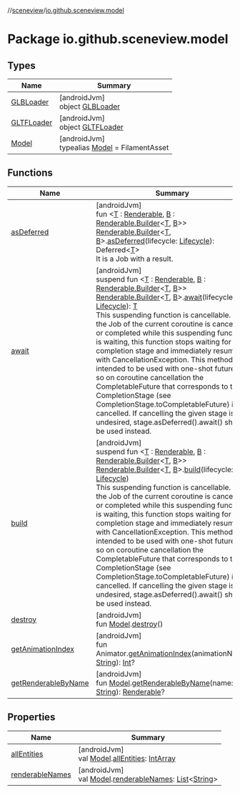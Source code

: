 //[sceneview](../../index.md)/[io.github.sceneview.model](index.md)

# Package io.github.sceneview.model

## Types

| Name | Summary |
|---|---|
| [GLBLoader](-g-l-b-loader/index.md) | [androidJvm]<br>object [GLBLoader](-g-l-b-loader/index.md) |
| [GLTFLoader](-g-l-t-f-loader/index.md) | [androidJvm]<br>object [GLTFLoader](-g-l-t-f-loader/index.md) |
| [Model](index.md#1227607086%2FClasslikes%2F-1571379623) | [androidJvm]<br>typealias [Model](index.md#1227607086%2FClasslikes%2F-1571379623) = FilamentAsset |

## Functions

| Name | Summary |
|---|---|
| [asDeferred](as-deferred.md) | [androidJvm]<br>fun &lt;[T](as-deferred.md) : [Renderable](../com.google.ar.sceneform.rendering/-renderable/index.md), [B](as-deferred.md) : [Renderable.Builder](../com.google.ar.sceneform.rendering/-renderable/-builder/index.md)&lt;[T](as-deferred.md), [B](as-deferred.md)&gt;&gt; [Renderable.Builder](../com.google.ar.sceneform.rendering/-renderable/-builder/index.md)&lt;[T](as-deferred.md), [B](as-deferred.md)&gt;.[asDeferred](as-deferred.md)(lifecycle: [Lifecycle](https://developer.android.com/reference/kotlin/androidx/lifecycle/Lifecycle.html)): Deferred&lt;[T](as-deferred.md)&gt;<br>It is a Job with a result. |
| [await](await.md) | [androidJvm]<br>suspend fun &lt;[T](await.md) : [Renderable](../com.google.ar.sceneform.rendering/-renderable/index.md), [B](await.md) : [Renderable.Builder](../com.google.ar.sceneform.rendering/-renderable/-builder/index.md)&lt;[T](await.md), [B](await.md)&gt;&gt; [Renderable.Builder](../com.google.ar.sceneform.rendering/-renderable/-builder/index.md)&lt;[T](await.md), [B](await.md)&gt;.[await](await.md)(lifecycle: [Lifecycle](https://developer.android.com/reference/kotlin/androidx/lifecycle/Lifecycle.html)): [T](await.md)<br>This suspending function is cancellable. If the Job of the current coroutine is cancelled or completed while this suspending function is waiting, this function stops waiting for the completion stage and immediately resumes with CancellationException. This method is intended to be used with one-shot futures, so on coroutine cancellation the CompletableFuture that corresponds to this CompletionStage (see CompletionStage.toCompletableFuture) is cancelled. If cancelling the given stage is undesired, stage.asDeferred().await() should be used instead. |
| [build](build.md) | [androidJvm]<br>suspend fun &lt;[T](build.md) : [Renderable](../com.google.ar.sceneform.rendering/-renderable/index.md), [B](build.md) : [Renderable.Builder](../com.google.ar.sceneform.rendering/-renderable/-builder/index.md)&lt;[T](build.md), [B](build.md)&gt;&gt; [Renderable.Builder](../com.google.ar.sceneform.rendering/-renderable/-builder/index.md)&lt;[T](build.md), [B](build.md)&gt;.[build](build.md)(lifecycle: [Lifecycle](https://developer.android.com/reference/kotlin/androidx/lifecycle/Lifecycle.html))<br>This suspending function is cancellable. If the Job of the current coroutine is cancelled or completed while this suspending function is waiting, this function stops waiting for the completion stage and immediately resumes with CancellationException. This method is intended to be used with one-shot futures, so on coroutine cancellation the CompletableFuture that corresponds to this CompletionStage (see CompletionStage.toCompletableFuture) is cancelled. If cancelling the given stage is undesired, stage.asDeferred().await() should be used instead. |
| [destroy](destroy.md) | [androidJvm]<br>fun [Model](index.md#1227607086%2FClasslikes%2F-1571379623).[destroy](destroy.md)() |
| [getAnimationIndex](get-animation-index.md) | [androidJvm]<br>fun Animator.[getAnimationIndex](get-animation-index.md)(animationName: [String](https://kotlinlang.org/api/latest/jvm/stdlib/kotlin/-string/index.html)): [Int](https://kotlinlang.org/api/latest/jvm/stdlib/kotlin/-int/index.html)? |
| [getRenderableByName](get-renderable-by-name.md) | [androidJvm]<br>fun [Model](index.md#1227607086%2FClasslikes%2F-1571379623).[getRenderableByName](get-renderable-by-name.md)(name: [String](https://kotlinlang.org/api/latest/jvm/stdlib/kotlin/-string/index.html)): [Renderable](../io.github.sceneview.renderable/index.md#286838466%2FClasslikes%2F-1571379623)? |

## Properties

| Name | Summary |
|---|---|
| [allEntities](all-entities.md) | [androidJvm]<br>val [Model](index.md#1227607086%2FClasslikes%2F-1571379623).[allEntities](all-entities.md): [IntArray](https://kotlinlang.org/api/latest/jvm/stdlib/kotlin/-int-array/index.html) |
| [renderableNames](renderable-names.md) | [androidJvm]<br>val [Model](index.md#1227607086%2FClasslikes%2F-1571379623).[renderableNames](renderable-names.md): [List](https://kotlinlang.org/api/latest/jvm/stdlib/kotlin.collections/-list/index.html)&lt;[String](https://kotlinlang.org/api/latest/jvm/stdlib/kotlin/-string/index.html)&gt; |
